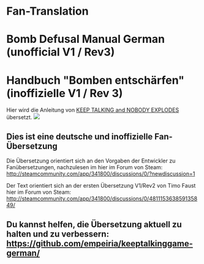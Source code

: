 # Fan-Translation
# Bomb Defusal Manual German (unofficial V1 / Rev3)
# Handbuch "Bomben entschärfen" (inoffizielle V1 / Rev 3)

Hier wird die Anleitung von
[KEEP TALKING and NOBODY EXPLODES](http://www.bombmanual.com/) übersetzt.
![](http://www.bombmanual.com/img/header.png)



## Dies ist eine deutsche und inoffizielle Fan-Übersetzung

Die Übersetzung orientiert sich an den Vorgaben der Entwickler zu Fanübersetzungen, nachzulesen im hier im Forum von Steam:
http://steamcommunity.com/app/341800/discussions/0/?newdiscussion=1

Der Text orientiert sich an der ersten Übersetzung V1/Rev2 von Timo Faust hier im Forum von Steam:
http://steamcommunity.com/app/341800/discussions/0/481115363859135849/

## Du kannst helfen, die Übersetzung aktuell zu halten und zu verbessern: https://github.com/empeiria/keeptalkinggame-german/

